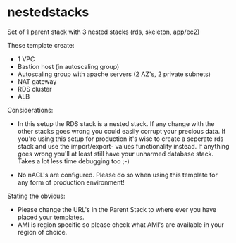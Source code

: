 # nestedstacks
Set of 1 parent stack with 3 nested stacks (rds, skeleton, app/ec2)

These template create:
- 1 VPC
- Bastion host (in autoscaling group)
- Autoscaling group with apache servers (2 AZ's, 2 private subnets)
- NAT gateway
- RDS cluster
- ALB 

Considerations:
- In this setup the RDS stack is a nested stack. If any change with the other stacks goes wrong you could easily corrupt your   precious data. If you're using this setup for production it's wise to create a seperate rds stack and use the import/export-   values functionality instead. If anything goes wrong you'll at least still have your unharmed database stack. Takes a lot     less time debugging too ;-) 

- No nACL's are configured. Please do so when using this template for any form of production environment! 

Stating the obvious:
- Please change the URL's in the Parent Stack to where ever you have placed your templates. 
- AMI is region specific so please check what AMI's are available in your region of choice.

